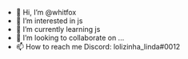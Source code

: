 - 👋 Hi, I’m @whitfox
- 👀 I’m interested in js
- 🌱 I’m currently learning js
- 💞️ I’m looking to collaborate on ...
- 📫 How to reach me Discord: lolizinha_linda#0012

<!---
whitfox/whitfox is a ✨ special ✨ repository because its `README.md` (this file) appears on your GitHub profile.
You can click the Preview link to take a look at your changes.
--->
